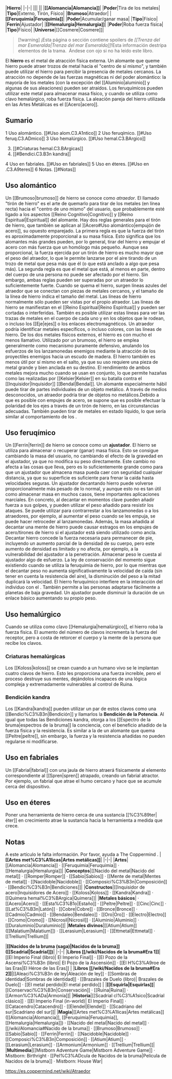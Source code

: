 

|**Hierro**|
|-|-|
|||
||
|**[[Alomancia\|Alomancia]]**|
|**Poder**|Tira de los metales|
|**Tipo**|Externo, Tirón, Físico|
|**Brumoso**|Atraedor|
|**[[Feruquimia\|Feruquimia]]**|
|**Poder**|Acumular/ganar masa|
|**Tipo**|Físico|
|**Ferrin**|Ajustador|
|**[[Hemalurgia\|Hemalurgia]]**|
|**Poder**|Roba fuerza física|
|**Tipo**|Físico|
|**Universe**|[[Cosmere\|Cosmere]]|

> [!warning] ¡Esta página o sección contiene spoilers de *[[Trenza del mar Esmeralda\|Trenza del mar Esmeralda]]*!Esta información destripa elementos de la trama.  Ándese con ojo si no ha leido este libro.

El **hierro** es el metal de atracción física externa. Un alomante que queme hierro puede atraer trozos de metal hacia el "centro de sí mismo", y también puede utilizar el hierro para percibir la presencia de metales cercanos. La atracción no depende de las fuerzas magnéticas ni del poder alomántico: la mayoría de los metales (con la excepción del [[Aluminio\|aluminio]] y algunas de sus aleaciones) pueden ser atraídos. Los feruquímicos pueden utilizar este metal para almacenar masa físico, y cuando se utiliza como clavo hemalúrgico, roba fuerza física.
La aleación pareja del hierro utilizada en las Artes Metálicas es el [[Acero\|acero]].

## Sumario

1 Uso alomántico. [[#Uso alom.C3.A1ntico]] 
2 Uso feruqímico. [[#Uso feruq.C3.ADmico]] 
3 Uso hemalúrgico. [[#Uso hemal.C3.BArgico]] 

3. [[#Criaturas hemal.C3.BArgicas]] 
3. [[#Bendici.C3.B3n kandra]] 


4 Uso en fabriales. [[#Uso en fabriales]] 
5 Uso en éteres. [[#Uso en .C3.A9teres]] 
6 Notas. [[#Notas]] 


## Uso alomántico
Un [[Brumoso\|brumoso]] de hierro se conoce como *atraedor*. El llamado "tirón de hierro" es el arte de quemarlo para tirar de los metales (en línea recta) hacia el "centro de uno mismo" del usuario,  que probablemente esté ligado a los aspectos [[Reino Cognitivo\|Cognitivo]] y [[Reino Espiritual\|Espiritual]] del alomante. Hay dos reglas generales para el tirón de hierro, que también se aplican al ]]Acero#Uso alomántico|empujón de acero]], su opuesto emparejado. La primera regla es que la fuerza del tirón es aproximadamente proporcional a su masa física. Esto significa que los alomantes más grandes pueden, por lo general, tirar del hierro y empujar el acero con más fuerza que un homólogo más pequeño. Aunque sea proporcional, la fuerza ejercida por un tirón de hierro es mucho mayor que el peso del atraedor, lo que le permite lanzarse por el aire tirando de un trozo de metal que pesa más que él (o que está anclado a algo que pesa más). La segunda regla es que el metal que está, al menos en parte, dentro del cuerpo de una persona no puede ser afectado por el hierro. Sin embargo, ambas reglas pueden ser superadas por un atraedor lo suficientemente fuerte.
Cuando se quema el hierro, surgen líneas azules del atraedor que se conectan con piezas de metales cercanos, y el tamaño de la línea de hierro indica el tamaño del metal. Las líneas de hierro normalmente sólo pueden ser vistas por el propio atraedor. Las líneas de hierro se manifiestan en el [[Reino Espiritual\|Reino Espiritual]] y pueden ser cortadas o interferidas. También es posible utilizar estas líneas para ver las trazas de metales en el cuerpo de cada uno y en los objetos que le rodean, o incluso los [[Eje\|ejes]] o los enlaces electromagnéticos. Un atraedor podría identificar metales específicos, o incluso colores, con las líneas de hierro.
De los dos metales físicos externos, el hierro es con mucho el menos llamativo. Utilizado por un brumoso, el hierro se emplea generalmente como mecanismo puramente defensivo, anulando los esfuerzos de los lanzamonedas enemigos mediante la atracción de los proyectiles enemigos hacia un escudo de madera. El hierro también es menos útil por sí mismo en el salto, ya que su uso requiere una pieza de metal grande y bien anclada en su destino. El rendimiento de ambos metales mejora mucho cuando se usan en conjunto, lo que permite hazañas como las realizadas por [[Kelsier\|Kelsier]] en su batalla contra el [[Inquisidor\|Inquisidor]] [[Bendal\|Bendal]].
Un alomante especialmente hábil puede tirar de partes individuales de un objeto metálico. A través de medios desconocidos, un atraedor podría tirar de objetos no metálicos.Debido a que es posible con empujes de acero, se supone que es posible efectuar la polaridad de los ejes a través de un tirón de hierro, en las circunstancias adecuadas. También pueden tirar de metales en estado líquido, lo que sería similar al comportamiento de los .

## Uso feruqímico
Un [[Ferrin\|ferrin]] de hierro se conoce como un **ajustador**. El hierro se utiliza para almacenar o recuperar (ganar) masa física. Esto se consigue cambiando la masa del usuario, no cambiando el efecto de la gravedad en el ajustador, ya que no modifica su peso directamente. Este cambio no afecta a las cosas que lleva, pero es lo suficientemente grande como para que un ajustador que almacena masa pueda caer con seguridad cualquier distancia, ya que su superficie es suficiente para frenar la caída hasta velocidades seguras.
Un ajustador decantando hierro puede volverse proporcionalmente más pesado de lo normal, y aunque esto no es tan útil como almacenar masa en muchos casos, tiene importantes aplicaciones marciales. En concreto, al decantar en momentos clave pueden añadir fuerza a sus golpes, y pueden utilizar el peso añadido para resistir los ataques. Se puede utilizar para contrarrestar a los lanzamonedas o a los atraedores, por ejemplo, al aumentar el peso cuando se les empuja, se puede hacer retroceder al lanzamonedas. Además, la masa añadida al decantar una mente de hierro puede causar estragos en los empujes de acero/tirones de hierro si el ajustador está siendo utilizado como ancla.
Decantar hierro concede la fuerza necesaria para permanecer de pie, incluyendo un aumento parcial de la densidad de su cuerpo, pero este aumento de densidad es limitado y no afecta, por ejemplo, a la vulnerabilidad del ajustador a la penetración. Almacenar peso le cuesta al ajustador algo de esfuerzo.
La ley de conservación del momento sigue existiendo cuando se utiliza la feruquimia de hierro, por lo que mientras que el decantar peso no aumenta significativamente la velocidad de caída (sin tener en cuenta la resistencia del aire), la disminución del peso a la mitad duplicará la velocidad.
El hierro feruquímico interfiere en la interacción del individuo con el . También permite a las personas adaptarse fácilmente a planetas de baja gravedad.
Un ajustador puede disminuir la duración de un enlace básico aumentando su propio peso.

## Uso hemalúrgico
Cuando se utiliza como clavo [[Hemalurgia\|hemalúrgico]], el hierro roba la fuerza física. El aumento del número de clavos incrementa la fuerza del receptor, pero a costa de retorcer el cuerpo y la mente de la persona que recibe los clavos.

### Criaturas hemalúrgicas
Los [[Koloss\|koloss]] se crean cuando a un humano vivo se le implantan cuatro clavos de hierro. Esto les proporciona una fuerza increíble, pero el proceso destruye sus mentes, dejándolos incapaces de una lógica compleja y extremadamente vulnerables al control de Ruina.

### Bendición kandra
Los [[Kandra\|kandra]] pueden utilizar un par de estos clavos como una [[Bendici%C3%B3n\|Bendición]] y llamarlos la **Bendición de la Potencia**.  Al igual que todas las Bendiciones kandra, otorga a los [[Espectro de la bruma\|espectros de la bruma]] la conciencia, con el beneficio añadido de la fuerza física y la resistencia. Es similar a la de un alomante que quema [[Peltre\|peltre]], sin embargo, la fuerza y la resistencia añadidas no pueden regularse ni modificarse.

## Uso en fabriales
Un [[Fabrial\|fabrial]] con una jaula de hierro atraerá físicamente al elemento correspondiente al [[Spren\|spren]] atrapado, creando un fabrial atractor. Por ejemplo, un fabrial que atrae el humo cercano y hace que se acumule cerca del dispositivo.

## Uso en éteres
Poner una herramienta de hierro cerca de una sustancia [[%C3%89ter\|éter]] en crecimiento atrae la sustancia hacia la herramienta a medida que crece.

## Notas

A este artículo le falta información. Por favor, ayuda a The Coppermind .
|**[[Artes met%C3%A1licas\|Artes metálicas]]**|
|-|-|
|**Artes**|[[Alomancia\|Alomancia]] · [[Feruquimia\|Feruquimia]] · [[Hemalurgia\|Hemalurgia]]|
|**Conceptos**|[[Nacido del metal\|Nacido del metal]] · [[Romper\|Romper]] · [[Sabio\|Sabios]] · [[Mente de metal\|Mentes de metal]] · [[Nacidoble\|Nacidoble]] · [[Composici%C3%B3n\|Composición]] · [[Bendici%C3%B3n\|Bendiciones]]|
|**Constructos**|[[Inquisidor de acero\|Inquisidores de Acero]] · [[Koloss\|Koloss]] · [[Kandra\|Kandra]] · [[Quimera hemal%C3%BArgica\|Quimera]]|
|**Metales básicos**| · [[Acero\|Acero]] · [[Esta%C3%B1o\|Estaño]] · [[Peltre\|Peltre]] · [[Cinc\|Cinc]] · [[Lat%C3%B3n\|Latón]] · [[Cobre\|Cobre]] · [[Bronce\|Bronce]] · [[Cadmio\|Cadmio]] · [[Bendaleo\|Bendaleo]] · [[Oro\|Oro]] · [[Electro\|Electro]] · [[Cromo\|Cromo]] · [[Nicrosil\|Nicrosil]] · [[Aluminio\|Aluminio]] · [[Duraluminio\|Duraluminio]]|
|**Metales divinos**|[[Atium\|Atium]] ([[Malatium\|Malatium]]) · [[Lerasium\|Lerasium]] · [[Ettmetal\|Ettmetal]] · [[Trellium\|Trellium]]|

|**[[Nacidos de la bruma (saga)\|Nacidos de la bruma]] ([[Scadrial\|Scadrial]])**|
|-|-|
|**Libros [[/wiki/Nacidos de la bruma#Era 1]]**|[[El Imperio Final (libro)\| El Imperio Final]] · [[El Pozo de la Ascensi%C3%B3n (libro)\| El Pozo de la Ascensión]] · [[El H%C3%A9roe de las Eras\|El Héroe de las Eras]] |
|**Libros [[/wiki/Nacidos de la bruma#Era 2]]**|[[Aleaci%C3%B3n de ley\|Aleación de ley]] · [[Sombras de identidad\|Sombras de identidad]] · [[Brazales de Duelo (libro)\| Brazales de Duelo]] · [[El metal perdido\|El metal perdido]]  |
|**[[Esquirla\|Esquirlas]]**|[[Conservaci%C3%B3n\|Conservación]] · [[Ruina\|Ruina]] · [[Armon%C3%ADa\|Armonía]]|
|**Historia**|[[Scadrial cl%C3%A1sico\|Scadrial clásico]] · [[El Imperio Final (in-world)\| El Imperio Final]] · [[Catacendro\|Catacendro]] · [[Elendel\|Elendel]] · [[Scadriano del sur\|Scadriano del sur]]|
|**Magia**|[[Artes met%C3%A1licas\|Artes metálicas]] ([[Alomancia\|Alomancia]], [[Feruquimia\|Feruquimia]], [[Hemalurgia\|Hemalurgia]]) · [[Nacido del metal\|Nacido del metal]] · [[/wiki/Alomancia#Nacido de la bruma]] · [[Brumoso\|Brumoso]] · [[Sabio\|Sabio]] · [[Ferrin\|Ferrin]] · [[Nacidoble\|Nacidoble]] · [[Composici%C3%B3n\|Composición]] · [[Atium\|Atium]] · [[Lerasium\|Lerasium]] · [[Armonium\|Armonium]] · [[Trellium\|Trellium]]|
|**Multimedia**|[[Mistborn Adventure Game\|Mistborn Adventure Game‎‎]] · Mistborn: Birthright · [[Pel%C3%ADcula de Nacidos de la bruma\|Película de Nacidos de la bruma]] · Mistborn: House War|



https://es.coppermind.net/wiki/Atraedor